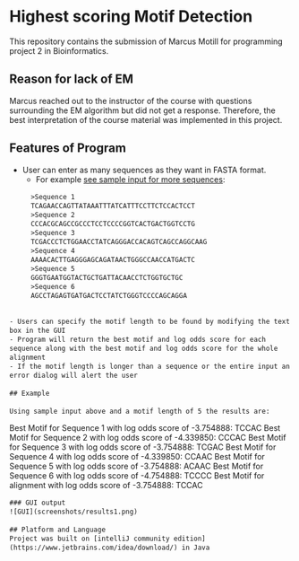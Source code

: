 # Highest scoring Motif Detection
This repository contains the submission of Marcus Motill for programming project 2 in Bioinformatics.

## Reason for lack of EM
Marcus reached out to the instructor of the course with questions surrounding the EM algorithm but did not get a response.  Therefore, the best interpretation of the course material was implemented in this project.

## Features of Program
- User can enter as many sequences as they want in FASTA format.
  - For example [see sample input for more sequences](sampleInput.txt):
  ```
    >Sequence 1
    TCAGAACCAGTTATAAATTTATCATTTCCTTCTCCACTCCT
    >Sequence 2
    CCCACGCAGCCGCCCTCCTCCCCGGTCACTGACTGGTCCTG
    >Sequence 3
    TCGACCCTCTGGAACCTATCAGGGACCACAGTCAGCCAGGCAAG
    >Sequence 4
    AAAACACTTGAGGGAGCAGATAACTGGGCCAACCATGACTC
    >Sequence 5
    GGGTGAATGGTACTGCTGATTACAACCTCTGGTGCTGC
    >Sequence 6
    AGCCTAGAGTGATGACTCCTATCTGGGTCCCCAGCAGGA
```

- Users can specify the motif length to be found by modifying the text box in the GUI
- Program will return the best motif and log odds score for each sequence along with the best motif and log odds score for the whole alignment
- If the motif length is longer than a sequence or the entire input an error dialog will alert the user

## Example

Using sample input above and a motif length of 5 the results are:

```
Best Motif for Sequence 1 with log odds score of -3.754888: TCCAC
Best Motif for Sequence 2 with log odds score of -4.339850: CCCAC
Best Motif for Sequence 3 with log odds score of -3.754888: TCGAC
Best Motif for Sequence 4 with log odds score of -4.339850: CCAAC
Best Motif for Sequence 5 with log odds score of -3.754888: ACAAC
Best Motif for Sequence 6 with log odds score of -4.754888: TCCCC
Best Motif for alignment with log odds score of -3.754888: TCCAC
```
### GUI output
![GUI](screenshots/results1.png)

## Platform and Language
Project was built on [intelliJ community edition](https://www.jetbrains.com/idea/download/) in Java
